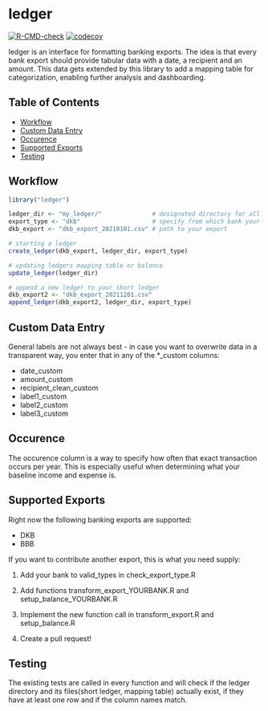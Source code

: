 
# ledger

<!-- badges: start -->
[![R-CMD-check](https://github.com/tilschuenemann/ledger/workflows/R-CMD-check/badge.svg)](https://github.com/tilschuenemann/ledger2/actions)
[![codecov](https://codecov.io/gh/tilschuenemann/ledger/branch/main/graph/badge.svg?token=FY46JP4Y9X)](https://codecov.io/gh/tilschuenemann/ledger)
<!-- badges: end -->

ledger is an interface for formatting banking exports. The idea is that every bank export should provide tabular data with a date, a recipient and an amount. This data gets extended by this library to add a mapping table for categorization, enabling further analysis and dashboarding.


## Table of Contents
- [Workflow](#workflow)
- [Custom Data Entry](#custom-data-entry)
- [Occurence](#occurence)
- [Supported Exports](#supported-exports)
- [Testing](#testing)

## Workflow

```r
library("ledger")

ledger_dir <- "my_ledger/"              # designated directory for all your ledger files
export_type <- "dkb"                    # specify from which bank your export is from
dkb_export <- "dkb_export_20210101.csv" # path to your export

# starting a ledger
create_ledger(dkb_export, ledger_dir, export_type)

# updating ledgers mapping table or balance
update_ledger(ledger_dir)

# append a new ledger to your short ledger
dkb_export2 <- "dkb_export_20211201.csv"
append_ledger(dkb_export2, ledger_dir, export_type)
```

## Custom Data Entry
General labels are not always best - in case you want to overwrite data in a transparent way, you 
enter that in any of the *_custom columns:

* date_custom
* amount_custom
* recipient_clean_custom
* label1_custom
* label2_custom
* label3_custom

## Occurence
The occurence column is a way to specify how often that exact transaction occurs per year.
This is especially useful when determining what your baseline income and expense is.

## Supported Exports
Right now the following banking exports are supported:

* DKB
* BBB

If you want to contribute another export, this is what you need supply:

1. Add your bank to valid_types in check_export_type.R

2. Add functions transform_export_YOURBANK.R and setup_balance_YOURBANK.R

3. Implement the new function call in transform_export.R and setup_balance.R

4. Create a pull request!

## Testing
The existing tests are called in every function and will check if the ledger directory and its files(short ledger, mapping table) actually exist, if they have at least one row and if the column names match.
